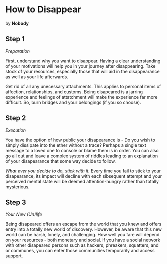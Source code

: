 
# How to Disappear

by **Nobody**

## Step 1

*Preparation*

First, understand why you want to disappear. Having a clear understanding of your motivations will help you in your journey after disappearing. Take stock of your resources, especially those that will aid in the disappearance as well as your life afterwards.

Get rid of all any unecessary attachments. This applies to personal items of affection, relationships, and customs. Being disapeared is a jarring experience and feelings of attatchment will make the experience far more difficult. So, burn bridges and your belongings (if you so choose).

## Step 2
*Execution*

You have the option of how public your disapearance is - Do you wish to simply dissipate into the ether without a trace? Perhaps a single text message to a loved one to console or blame them is in order. You can also go all out and leave a complex system of riddles leading to an explanation of your disapearance that some way decide to follow.

*What ever you decide to do, stick with it.* Every time you fail to stick to your disapearance, its impact will decline with each sibsequent attempt and your perceived mental state will be deemed attention-hungry rather than totally mysterious.

## Step 3
*Your New (Un)life*

Being disapeared offers an escape from the world that you knew and offers entry into a totally new world of discovery. However, be aware that this new world can be harsh, lonely, and challenging. How well you fare will depend on your resources - both monetary and social. If you have a social network with other disapeared persons such as hackers, phreakers, squatters, and or communes, you can enter those communities temporarily and access support.
